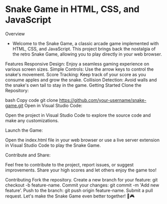 # Snake Game in HTML, CSS, and JavaScript

Overview
- Welcome to the Snake Game, a classic arcade game implemented with HTML, CSS, and JavaScript. This project brings back the nostalgia of the retro Snake Game, allowing you to play directly in your web browser.

Features
Responsive Design: Enjoy a seamless gaming experience on various screen sizes.
Simple Controls: Use the arrow keys to control the snake's movement.
Score Tracking: Keep track of your score as you consume apples and grow the snake.
Collision Detection: Avoid walls and the snake's own tail to stay in the game.
Getting Started
Clone the Repository:

bash
Copy code
git clone https://github.com/your-username/snake-game.git
Open in Visual Studio Code:

Open the project in Visual Studio Code to explore the source code and make any customizations.

Launch the Game:

Open the index.html file in your web browser or use a live server extension in Visual Studio Code to play the Snake Game.

Contribute and Share:

Feel free to contribute to the project, report issues, or suggest improvements. Share your high scores and let others enjoy the game too!

Contributing
Fork the repository.
Create a new branch for your feature: git checkout -b feature-name.
Commit your changes: git commit -m 'Add new feature'.
Push to the branch: git push origin feature-name.
Submit a pull request.
Let's make the Snake Game even better together! 🐍🎮
